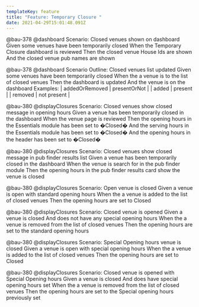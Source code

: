 ```yaml
---
templateKey: feature
title: "Feature: Temporary Closure "
date: 2021-04-29T15:01:48.091Z
---
```

@bau-378 @dashboard 
Scenario: Closed venues shown on dashboard
Given some venues have been temporarily closed
When the Temporary Closure dashboard is reviewed
Then the closed venue House Ids are shown
And the closed venue pub names are shown

@bau-378 @dashboard 
Scenario Outline: Closed venues list updated
Given some venues have been temporarily closed
When the a venue is <addedOrRemoved> to the list of closed venues
Then the dashboard is updated
And the <addedOrRemoved> venue is <presentOrNot> on the dashboard
Examples:
| addedOrRemoved | presentOrNot |
| added | present |
| removed | not present |

@bau-380 @displayClosures 
Scenario: Closed venues show closed message in opening hours
Given a venue has been temporarily closed in the dashboard
When the venue page is reviewed
Then the opening hours in the Essentials module has been set to �Closed�
And the serving hours in the Essentials module has been set to �Closed�
And the opening hours in the header has been set to �Closed�

@bau-380 @displayClosures 
Scenario: Closed venues show closed message in pub finder results list
Given a venue has been temporarily closed in the dashboard
When the venue is search for in the pub finder module
Then the opening hours in the pub finder results card show the venue is closed

@bau-380 @displayClosures 
Scenario: Open venue is closed
Given a venue is open with standard opening hours
When the a venue is added to the list of closed venues
Then the opening hours are set to Closed

@bau-380 @displayClosures 
Scenario: Closed venue is opened
Given a venue is closed
And does not have any special opening hours
When the a venue is removed from the list of closed venues
Then the opening hours are set to the standard opening hours

@bau-380 @displayClosures 
Scenario: Special Opening hours venue is closed
Given a venue is open with special opening hours
When the a venue is added to the list of closed venues
Then the opening hours are set to Closed

@bau-380 @displayClosures 
Scenario: Closed venue is opened with Special Opening hours
Given a venue is closed 
And does have special opening hours set
When the a venue is removed from the list of closed venues
Then the opening hours are set to the Special opening hours previously set